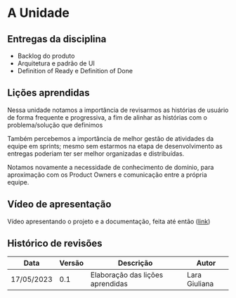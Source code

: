 # A Unidade

## Entregas da disciplina
- Backlog do produto
- Arquitetura e padrão de UI
- Definition of Ready e Definition of Done

## Lições aprendidas
Nessa unidade notamos a importância de revisarmos as histórias de usuário de forma frequente e progressiva, a fim de alinhar as histórias com o problema/solução que definimos

Também percebemos a importância de melhor gestão de atividades da equipe em sprints; mesmo sem estarmos na etapa de desenvolvimento as entregas poderiam ter ser melhor organizadas e distribuídas.

 Notamos novamente a necessidade de conhecimento de domínio, para aproximação com os Product Owners e comunicação entre a própria equipe.

## Vídeo de apresentação

Vídeo apresentando o projeto e a documentação, feita até então ([link](https://youtu.be/F1XNpiBu20w))

## Histórico de revisões
| Data | Versão | Descrição | Autor |
|---|---|---|---|
| 17/05/2023 | 0.1 | Elaboração das lições aprendidas | Lara Giuliana